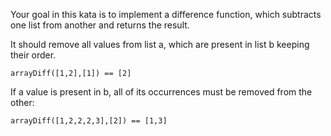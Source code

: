 Your goal in this kata is to implement a difference function, which subtracts one list from another and returns the result.

It should remove all values from list a, which are present in list b keeping their order.

`arrayDiff([1,2],[1]) == [2]`

If a value is present in b, all of its occurrences must be removed from the other:

`arrayDiff([1,2,2,2,3],[2]) == [1,3]`
